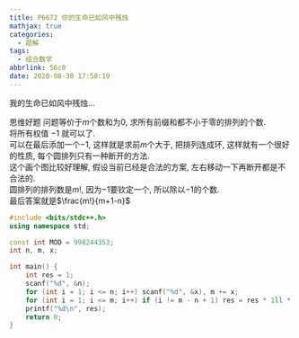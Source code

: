 ```yaml
---
title: P6672 你的生命已如风中残烛
mathjax: true
categories:
  - 题解
tags:
  - 组合数学
abbrlink: 56c0
date: 2020-08-30 17:58:19
---
```



我的生命已如风中残烛...  

思维好题
问题等价于$m$个数和为0, 求所有前缀和都不小于零的排列的个数.  
将所有权值 $-1$ 就可以了.  
可以在最后添加一个$-1$, 这样就是求前$m$个大于, 把排列连成环, 这样就有一个很好的性质, 每个圆排列只有一种断开的方法.   
这个画个图比较好理解, 假设当前已经是合法的方案, 左右移动一下再断开都是不合法的.  
圆排列的排列数是$m!$, 因为$-1$要钦定一个, 所以除以$-1$的个数.  
最后答案就是$\frac{m!}{m+1-n}$

```cpp
#include <bits/stdc++.h>
using namespace std;

const int MOD = 998244353;
int n, m, x;

int main() {
	int res = 1;
    scanf("%d", &n);
    for (int i = 1; i <= n; i++) scanf("%d", &x), m += x;
    for (int i = 1; i <= m; i++) if (i != m - n + 1) res = res * 1ll * i % MOD;
    printf("%d\n", res);
    return 0;
}
```